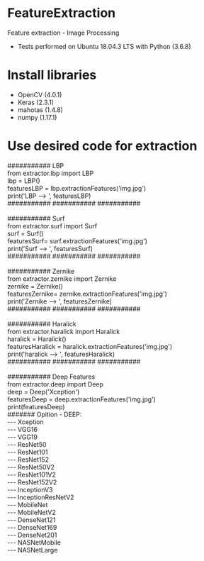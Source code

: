 # FeatureExtraction
Feature extraction - Image Processing

- Tests performed on Ubuntu 18.04.3 LTS with Python (3.6.8) 

# Install libraries
- OpenCV (4.0.1)
- Keras (2.3.1) 
- mahotas (1.4.8)
- numpy (1.17.1)


# Use desired code for extraction
########### LBP <br />
from extractor.lbp import LBP<br />
lbp = LBP()<br />
featuresLBP = lbp.extractionFeatures('img.jpg')<br />
print('LBP --> ', featuresLBP)<br />
########### ########### ########### <br />
<br />
########### Surf<br />
from extractor.surf import Surf<br />
surf = Surf()<br />
featuresSurf= surf.extractionFeatures('img.jpg')<br />
print('Surf --> ', featuresSurf)<br />
########### ########### ########### <br />
<br />
########### Zernike<br />
from extractor.zernike import Zernike<br />
zernike = Zernike()<br />
featuresZernike= zernike.extractionFeatures('img.jpg')<br />
print('Zernike --> ', featuresZernike)<br />
########### ########### ########### <br />
<br />
########### Haralick <br />
from extractor.haralick import Haralick<br />
haralick = Haralick()<br />
featuresHaralick = haralick.extractionFeatures('img.jpg')<br />
print('haralick --> ', featuresHaralick)<br />
########### ########### ###########  <br />
<br />
########### Deep Features  <br />
from extractor.deep import Deep<br />
deep = Deep('Xception')<br />
featuresDeep = deep.extractionFeatures('img.jpg')<br />
print(featuresDeep)<br />
####### Opition - DEEP:<br />
--- Xception<br />
--- VGG16<br />
--- VGG19 <br />
--- ResNet50 <br />
--- ResNet101<br />
--- ResNet152<br />
--- ResNet50V2<br />
--- ResNet101V2<br />
--- ResNet152V2<br />
--- InceptionV3<br />
--- InceptionResNetV2<br />
--- MobileNet<br />
--- MobileNetV2<br />
--- DenseNet121<br />
--- DenseNet169<br />
--- DenseNet201<br />
--- NASNetMobile<br />
--- NASNetLarge<br />
